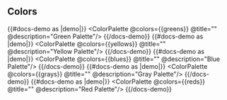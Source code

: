 ## Colors

{{#docs-demo as |demo|}}
    <ColorPalette @colors={{greens}} @title="" @description="Green Palette"/>
{{/docs-demo}}
{{#docs-demo as |demo|}}
    <ColorPalette @colors={{yellows}} @title="" @description="Yellow Palette"/>
{{/docs-demo}}
{{#docs-demo as |demo|}}
    <ColorPalette @colors={{blues}} @title="" @description="Blue Palette"/>
{{/docs-demo}}
{{#docs-demo as |demo|}}
    <ColorPalette @colors={{grays}} @title="" @description="Gray Palette"/>
{{/docs-demo}}
{{#docs-demo as |demo|}}
    <ColorPalette @colors={{reds}} @title="" @description="Red Palette"/>
{{/docs-demo}}